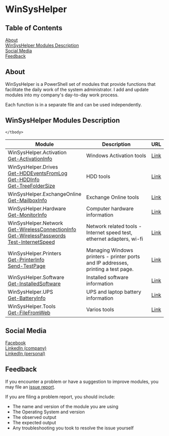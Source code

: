 # WinSysHelper

## Table of Contents

[About](#about)  
[WinSysHelper Modules Description](#winsyshelper-modules-description)  
[Social Media](#social-media)  
[Feedback](#feedback)  

## About
WinSysHelper is a PowerShell set of modules that provide functions that facilitate the daily work of the system administrator. I add and update modules into my company's day-to-day work process.

Each function is in a separate file and can be used independently.

## WinSysHelper Modules Description

<table>
    <thead>
        <tr>
            <th>Module</th>
            <th>Description</th>
            <th>URL</th>
        </tr>
    </thead>
    <tbody>
        <tr>
        <tr>
            <td>WinSysHelper.Activation<br>
            <a href="https://github.com/unguzov/WinSysHelper/blob/main/modules/WinSysHelper.Activation/public/Get-ActivationInfo.ps1">Get-ActivationInfo</a>
            </td>
            <td>Windows Activation tools</td>
            <td><a href="https://github.com/unguzov/WinSysHelper/blob/main/modules/WinSysHelper.Activation">Link</a></td>
        </tr>
            <td>WinSysHelper.Drives<br>
            <a href="https://github.com/unguzov/WinSysHelper/blob/main/modules/WinSysHelper.Drives/public/Get-HDDEventsFromLog.ps1">Get-HDDEventsFromLog</a><br>
            <a href="https://github.com/unguzov/WinSysHelper/blob/main/modules/WinSysHelper.Drives/public/Get-HDDInfo.ps1">Get-HDDInfo</a><br>
            <a href="https://github.com/unguzov/WinSysHelper/blob/main/modules/WinSysHelper.Drives/public/Get-TreeFolderSize.ps1">Get-TreeFolderSize</a>
            </td>
            <td>HDD tools</td>
            <td><a href="https://github.com/unguzov/WinSysHelper/tree/main/modules/WinSysHelper.Drives">Link</a></td>
        </tr>
        <tr>
            <td>WinSysHelper.ExchangeOnline<br>
            <a href="https://github.com/unguzov/WinSysHelper/tree/main/modules/WinSysHelper.ExchangeOnline/public/Get-MailboxInfo.ps1">Get-MailboxInfo</a></td>
            <td>Exchange Online tools</td>
            <td><a href="https://github.com/unguzov/WinSysHelper/blob/main/modules/WinSysHelper.ExchangeOnline">Link</a></td>
        </tr>
        <tr>
            <td>WinSysHelper.Hardware<br>
            <a href="https://github.com/unguzov/WinSysHelper/blob/main/modules/WinSysHelper.Hardware/public/Get-MonitorInfo.ps1">Get-MonitorInfo</a></td>
            <td>Computer hardware information</td>
            <td><a href="https://github.com/unguzov/WinSysHelper/tree/main/modules/WinSysHelper.Hardware">Link</a></td>
        </tr>
        <tr>
            <td>WinSysHelper.Network<br>
            <a href="https://github.com/unguzov/WinSysHelper/blob/main/modules/WinSysHelper.Network/public/Get-WirelessConnectionInfo.ps1">Get-WirelessConnectionInfo</a><br>
            <a href="https://github.com/unguzov/WinSysHelper/blob/main/modules/WinSysHelper.Network/public/Get-WirelessPasswords.ps1">Get-WirelessPasswords</a><br>
            <a href="https://github.com/unguzov/WinSysHelper/blob/main/modules/WinSysHelper.Network/public/Test-InternetSpeed.ps1">Test-InternetSpeed</a><br>
            </td>
            <td>Network related tools - Internet speed test, ethernet adapters, wi-fi</td>
            <td><a href="https://github.com/unguzov/WinSysHelper/tree/main/modules/WinSysHelper.Network">Link</a></td>
        </tr>
        <tr>
            <td>WinSysHelper.Printers<br>
            <a href="https://github.com/unguzov/WinSysHelper/blob/main/modules/WinSysHelper.Printers/public/Get-PrinterInfo.ps1">Get-PrinterInfo</a><br>
            <a href="https://github.com/unguzov/WinSysHelper/blob/main/modules/WinSysHelper.Printers/public/Send-TestPage.ps1">Send-TestPage</a>
            </td>
            <td>Managing Windows printers - printer ports and IP addresses, printing a test page.</td>
            <td><a href="https://github.com/unguzov/WinSysHelper/tree/main/modules/WinSysHelper.Printers">Link</a></td>
        </tr>
        <tr>
            <td>WinSysHelper.Software<br>
            <a href="https://github.com/unguzov/WinSysHelper/blob/main/modules/WinSysHelper.Software/public/Get-InstalledSoftware.ps1">Get-InstalledSoftware</a></td>
            <td>Installed software information</td>
            <td><a href="https://github.com/unguzov/WinSysHelper/tree/main/modules/WinSysHelper.Software">Link</a></td>
        </tr>
        <tr>
            <td>WinSysHelper.UPS<br>
            <a href="https://github.com/unguzov/WinSysHelper/blob/main/modules/WinSysHelper.UPS/public/Get-BatteryInfo.ps1">Get-BatteryInfo</a></td>
            <td>UPS and laptop battery information</td>
            <td><a href="https://github.com/unguzov/WinSysHelper/tree/main/modules/WinSysHelper.UPS">Link</a></td>
        </tr>
        <tr>
            <td>WinSysHelper.Tools<br>
            <a href="https://github.com/unguzov/WinSysHelper/blob/main/modules/WinSysHelper.Tools/public/Get-FileFromWeb.ps1">Get-FileFromWeb</a></td>
            <td>Varios tools</td>
            <td><a href="https://github.com/unguzov/WinSysHelper/tree/main/modules/WinSysHelper.Tools">Link</a></td>
        </tr>

<!--
        <tr>
            <td>XXX<br>
            <a href="XXX">YYY</a></td>
            <td>XXX</td>
            <td><a href="XXX">Link</a></td>
        </tr>
-->        
    </tbody>
</table>

## Social Media
[Facebook](https://www.facebook.com/ProcompExpress)  
[LinkedIn (company)](https://www.linkedin.com/company/procomp-express/)  
[LinkedIn (personal)](https://www.linkedin.com/in/nikolay-unguzov/)  


## Feedback
If you encounter a problem or have a suggestion to improve modules, you may file an [issue report](https://github.com/unguzov/WinSysHelper/issues/).

If you are filing a problem report, you should include:
* The name and version of the module you are using
* The Operating System and version
* The observed output
* The expected output
* Any troubleshooting you took to resolve the issue yourself

